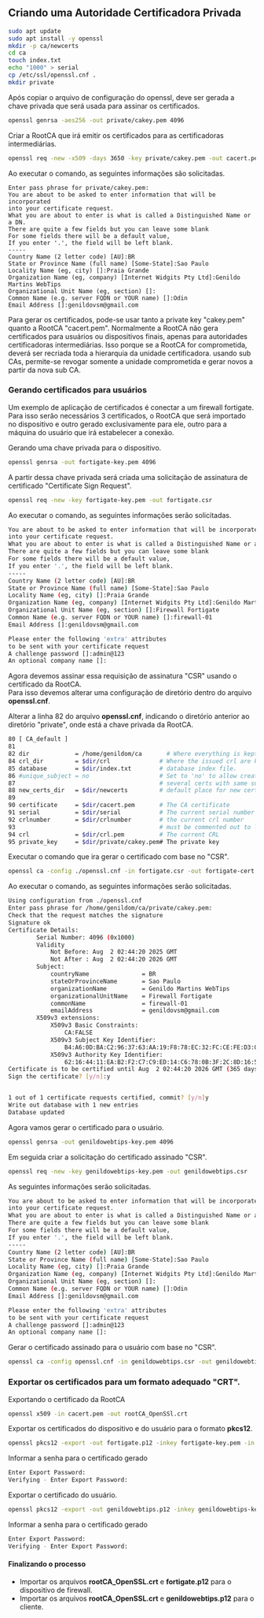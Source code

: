 ## Criando uma Autoridade Certificadora Privada

~~~bash
sudo apt update
sudo apt install -y openssl
mkdir -p ca/newcerts
cd ca
touch index.txt
echo "1000" > serial 
cp /etc/ssl/openssl.cnf .
mkdir private
~~~

Após copiar o arquivo de configuração do openssl, deve ser gerada a chave privada que será usada para assinar os certificados.

~~~bash
openssl genrsa -aes256 -out private/cakey.pem 4096
~~~

Criar a RootCA que irá emitir os certificados para as certificadoras intermediárias.

~~~bash
openssl req -new -x509 -days 3650 -key private/cakey.pem -out cacert.pem
~~~

Ao executar o comando, as seguintes informações são solicitadas.

~~~
Enter pass phrase for private/cakey.pem:
You are about to be asked to enter information that will be incorporated
into your certificate request.
What you are about to enter is what is called a Distinguished Name or a DN.
There are quite a few fields but you can leave some blank
For some fields there will be a default value,
If you enter '.', the field will be left blank.
-----
Country Name (2 letter code) [AU]:BR
State or Province Name (full name) [Some-State]:Sao Paulo
Locality Name (eg, city) []:Praia Grande
Organization Name (eg, company) [Internet Widgits Pty Ltd]:Genildo Martins WebTips
Organizational Unit Name (eg, section) []:
Common Name (e.g. server FQDN or YOUR name) []:Odin
Email Address []:genildovsm@gmail.com
~~~

Para gerar os certificados, pode-se usar tanto a private key "cakey.pem" quanto a RootCA "cacert.pem". Normalmente a RootCA não gera certificados para usuários ou dispositivos finais, apenas para autoridades certificadoras intermediárias. Isso porque se a RootCA for comprometida, deverá ser recriada toda a hierarquia da unidade certificadora. usando sub CAs, permite-se revogar somente a unidade comprometida e gerar novos a partir da nova sub CA.

### Gerando certificados para usuários

Um exemplo de aplicação de certificados é conectar a um firewall fortigate. Para isso serão necessários 3 certificados, o RootCA que será importado no dispositivo e outro gerado exclusivamente para ele, outro para a máquina do usuário que irá estabelecer a conexão.  
  
Gerando uma chave privada para o dispositivo.

~~~bash
openssl genrsa -out fortigate-key.pem 4096
~~~

A partir dessa chave privada será criada uma solicitação de assinatura de certificado "Certificate Sign Request".

~~~bash
openssl req -new -key fortigate-key.pem -out fortigate.csr
~~~

Ao executar o comando, as seguintes informações serão solicitadas.

~~~bash
You are about to be asked to enter information that will be incorporated
into your certificate request.
What you are about to enter is what is called a Distinguished Name or a DN.
There are quite a few fields but you can leave some blank
For some fields there will be a default value,
If you enter '.', the field will be left blank.
-----
Country Name (2 letter code) [AU]:BR
State or Province Name (full name) [Some-State]:Sao Paulo
Locality Name (eg, city) []:Praia Grande
Organization Name (eg, company) [Internet Widgits Pty Ltd]:Genildo Martins WebTips
Organizational Unit Name (eg, section) []:Firewall Fortigate
Common Name (e.g. server FQDN or YOUR name) []:firewall-01
Email Address []:genildovsm@gmail.com

Please enter the following 'extra' attributes
to be sent with your certificate request
A challenge password []:admin@123
An optional company name []:
~~~

Agora devemos assinar essa requisição de assinatura "CSR" usando o certificado da RootCA.  
Para isso devemos alterar uma configuração de diretório dentro do arquivo **openssl.cnf**.  

Alterar a linha 82 do arquivo **openssl.cnf**, indicando o diretório anterior ao diretório "private", onde está a chave privada da RootCA.

~~~sh
80 [ CA_default ]
81
82 dir             = /home/genildom/ca       # Where everything is kept
84 crl_dir         = $dir/crl              # Where the issued crl are kept
85 database        = $dir/index.txt        # database index file.
86 #unique_subject = no                    # Set to 'no' to allow creation of
87                                         # several certs with same subject.
88 new_certs_dir   = $dir/newcerts         # default place for new certs.
89
90 certificate     = $dir/cacert.pem       # The CA certificate
91 serial          = $dir/serial           # The current serial number
92 crlnumber       = $dir/crlnumber        # the current crl number
93                                         # must be commented out to leave a V1 CRL
94 crl             = $dir/crl.pem          # The current CRL
95 private_key     = $dir/private/cakey.pem# The private key
~~~

Executar o comando que ira gerar o certificado com base no "CSR".

~~~bash
openssl ca -config ./openssl.cnf -in fortigate.csr -out fortigate-cert.pem
~~~

Ao executar o comando, as seguintes informações serão solicitadas.

~~~bash
Using configuration from ./openssl.cnf
Enter pass phrase for /home/genildom/ca/private/cakey.pem:
Check that the request matches the signature
Signature ok
Certificate Details:
        Serial Number: 4096 (0x1000)
        Validity
            Not Before: Aug  2 02:44:20 2025 GMT
            Not After : Aug  2 02:44:20 2026 GMT
        Subject:
            countryName               = BR
            stateOrProvinceName       = Sao Paulo
            organizationName          = Genildo Martins WebTips
            organizationalUnitName    = Firewall Fortigate
            commonName                = firewall-01
            emailAddress              = genildovsm@gmail.com
        X509v3 extensions:
            X509v3 Basic Constraints:
                CA:FALSE
            X509v3 Subject Key Identifier:
                B4:A6:0D:BA:C2:96:37:63:AA:19:F8:78:EC:32:FC:CE:FE:D3:01:12
            X509v3 Authority Key Identifier:
                62:16:44:11:EA:B2:F2:C7:C9:ED:14:C6:78:0B:3F:2C:8D:16:5D:96
Certificate is to be certified until Aug  2 02:44:20 2026 GMT (365 days)
Sign the certificate? [y/n]:y


1 out of 1 certificate requests certified, commit? [y/n]y
Write out database with 1 new entries
Database updated
~~~

Agora vamos gerar o certificado para o usuário.

~~~bash
openssl genrsa -out genildowebtips-key.pem 4096
~~~

Em seguida criar a solicitação do certificado assinado "CSR".

~~~bash 
openssl req -new -key genildowebtips-key.pem -out genildowebtips.csr
~~~

As seguintes informações serão solicitadas.

~~~bash
You are about to be asked to enter information that will be incorporated
into your certificate request.
What you are about to enter is what is called a Distinguished Name or a DN.
There are quite a few fields but you can leave some blank
For some fields there will be a default value,
If you enter '.', the field will be left blank.
-----
Country Name (2 letter code) [AU]:BR
State or Province Name (full name) [Some-State]:Sao Paulo
Locality Name (eg, city) []:Praia Grande
Organization Name (eg, company) [Internet Widgits Pty Ltd]:Genildo Martins WebTips
Organizational Unit Name (eg, section) []:
Common Name (e.g. server FQDN or YOUR name) []:Odin
Email Address []:genildovsm@gmail.com

Please enter the following 'extra' attributes
to be sent with your certificate request
A challenge password []:admin@123
An optional company name []:
~~~

Gerar o certificado assinado para o usuário com base no "CSR".

~~~bash
openssl ca -config openssl.cnf -in genildowebtips.csr -out genildowebtips-cert.pem
~~~

### Exportar os certificados para um formato adequado "CRT".  

Exportando o certificado da RootCA

~~~bash
openssl x509 -in cacert.pem -out rootCA_OpenSSl.crt
~~~

Exportar os certificados do dispositivo e do usuário para o formato **pkcs12**.

~~~bash
openssl pkcs12 -export -out fortigate.p12 -inkey fortigate-key.pem -in fortigate-cert.pem -certfile cacert.pem
~~~

Informar a senha para o certificado gerado

~~~bash
Enter Export Password:
Verifying - Enter Export Password:
~~~

Exportar o certificado do usuário.

~~~bash
openssl pkcs12 -export -out genildowebtips.p12 -inkey genildowebtips-key.pem -in genildowebtips-cert.pem -certfile cacert.pem
~~~

Informar a senha para o certificado gerado

~~~bash
Enter Export Password:
Verifying - Enter Export Password:
~~~

#### Finalizando o processo

- Importar os arquivos **rootCA_OpenSSL.crt** e **fortigate.p12** para o dispositivo de firewall.
- Importar os arquivos **rootCA_OpenSSL.crt** e **genildowebtips.p12** para o cliente.
